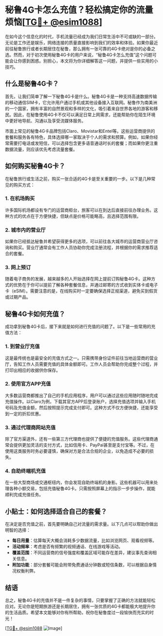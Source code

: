 # 秘鲁4G卡怎么充值？轻松搞定你的流量烦恼[[TG💪+ @esim1088](https://t.me/s/esim1088)]

在如今这个信息化的时代，手机流量已经成为我们日常生活中不可或缺的一部分。无论是工作还是娱乐，网络连接的质量直接影响到我们的效率和体验。如果你最近前往秘鲁旅行或者长期居住在秘鲁，那么拥有一张可靠的4G卡绝对是你的必备之选。然而，对于初次使用秘鲁4G卡的用户来说，“秘鲁4G卡怎么充值”这个问题可能会让你感到困惑。别担心，本文将为你详细解答这一问题，并提供一些实用的小技巧。

## 什么是秘鲁4G卡？

首先，让我们简单了解一下秘鲁4G卡是什么。秘鲁4G卡是一种支持高速数据传输的移动通信SIM卡，它允许用户通过手机或其他设备接入互联网。秘鲁作为南美洲的一个国家，拥有丰富的自然景观和多样的文化，吸引着来自世界各地的游客和移民。因此，在秘鲁使用4G卡不仅可以满足日常上网需求，还能帮助你在陌生环境中更好地导航、沟通以及享受流媒体服务。

市面上常见的秘鲁4G卡品牌包括Claro、Movistar和Entel等。这些运营商提供的套餐和服务各有特色，具体选择哪一家取决于个人的需求和预算。例如，如果你经常需要打电话或发短信，可以选择包含更多语音通话时长的套餐；而如果你更注重数据流量，则应该优先考虑流量套餐。

## 如何购买秘鲁4G卡？

在秘鲁旅行或生活之前，购买一张合适的4G卡是至关重要的一步。以下是几种常见的购买方式：

### 1. 在机场购买
许多国际机场都设有专门的运营商柜台，旅客可以在到达后直接前往办理业务。这种方式的优点在于方便快捷，但缺点是价格可能略高，且选择范围有限。

### 2. 城市内的营业厅
如果你已经抵达秘鲁并希望获得更多的选项，可以前往各大城市的运营商营业厅咨询和购买。营业厅通常会有工作人员协助你完成注册流程，并根据你的需求推荐适合的套餐。

### 3. 网上预订
随着电子商务的发展，越来越多的人开始选择在网上提前订购秘鲁4G卡。这种方式的优势在于你可以提前了解各种套餐信息，并通过邮寄的方式收到实体卡或电子卡（eSIM）。需要注意的是，在线购买时一定要确保选择正规渠道，避免买到假货或过期产品。

## 秘鲁4G卡如何充值？

成功拿到秘鲁4G卡后，接下来就是如何进行充值的问题了。以下是一些常用的充值方法：

### 1. 到营业厅充值
这是最传统也是最安全的充值方式之一。只需携带身份证件前往当地运营商的营业厅，告知工作人员需要充值的具体金额即可。工作人员会帮助你完成整个过程，并打印出相应的收据供你保存。

### 2. 使用官方APP充值
大多数运营商都推出了自己的手机应用程序，用户可以通过这些应用随时随地完成充值操作。以Claro为例，下载其官方APP后登录账户，选择充值选项并输入手机号码及充值金额，然后按照提示完成支付即可。这种方式不仅方便快捷，还能享受到一定的折扣优惠。

### 3. 通过代理商网站充值
除了官方渠道外，还有一些第三方代理商也提供了便捷的充值服务。这些代理商通常会提供更加灵活的支付方式，比如信用卡、PayPal甚至是支付宝等。不过，在使用这类服务时务必要谨慎，确保对方是合法合规的企业，以免造成不必要的损失。

### 4. 自助终端机充值
在一些大型商场或交通枢纽内，你会发现自助终端机的身影。这些机器可以用来处理各种小额交易，包括充值秘鲁4G卡。只需按照屏幕上的指示一步步操作，就能顺利完成充值任务。

## 小贴士：如何选择适合自己的套餐？

在决定是否充值之前，首先要明确自己对流量的需求量。以下几点可以帮助你做出明智的选择：

- **每日用量**：估算每天大概会消耗多少数据流量，比如浏览网页、观看视频等。
- **活动频率**：考虑是否有频繁的视频通话、在线游戏等活动。
- **覆盖范围**：不同运营商的信号强度和覆盖区域可能存在差异，建议事先查询相关信息。
- **附加功能**：部分套餐可能会附带免费通话分钟数或短信条数，可以根据自身情况权衡利弊。

## 结语

总之，秘鲁4G卡的充值并不是一件复杂的事情，只要掌握了正确的方法就能轻松应对。无论你是短期旅游还是长期居住，拥有一张优质的4G卡都能极大地提升你的生活品质。希望本文能够对你有所帮助，祝你在秘鲁度过一段愉快而充实的时光！

[[TG💪+ @esim1088](https://t.me/s/esim1088) ![Image](https://i.postimg.cc/4NQfJmqS/Snipaste-2025-05-13-00-14-12.png)]
